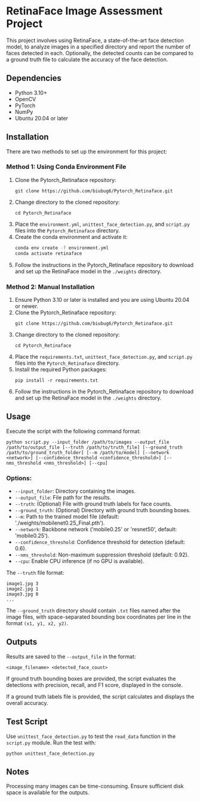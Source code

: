 # RetinaFace Image Assessment Project

This project involves using RetinaFace, a state-of-the-art face detection model, to analyze images in a specified directory and report the number of faces detected in each. Optionally, the detected counts can be compared to a ground truth file to calculate the accuracy of the face detection.

## Dependencies

- Python 3.10+
- OpenCV
- PyTorch
- NumPy
- Ubuntu 20.04 or later

## Installation

There are two methods to set up the environment for this project:

### Method 1: Using Conda Environment File

1. Clone the Pytorch_Retinaface repository:
   ```
   git clone https://github.com/biubug6/Pytorch_Retinaface.git
   ```
2. Change directory to the cloned repository:
   ```
   cd Pytorch_Retinaface
   ```
3. Place the `environment.yml`, `unittest_face_detection.py`, and `script.py` files into the `Pytorch_Retinaface` directory.
4. Create the conda environment and activate it:
   ```bash
   conda env create -f environment.yml
   conda activate retinaface
   ```
5. Follow the instructions in the Pytorch_Retinaface repository to download and set up the RetinaFace model in the `./weights` directory.

### Method 2: Manual Installation

1. Ensure Python 3.10 or later is installed and you are using Ubuntu 20.04 or newer.
2. Clone the Pytorch_Retinaface repository:
   ```
   git clone https://github.com/biubug6/Pytorch_Retinaface.git
   ```
3. Change directory to the cloned repository:
   ```
   cd Pytorch_Retinaface
   ```
4. Place the `requirements.txt`, `unittest_face_detection.py`, and `script.py` files into the `Pytorch_Retinaface` directory.
5. Install the required Python packages:
   ```
   pip install -r requirements.txt
   ```
6. Follow the instructions in the Pytorch_Retinaface repository to download and set up the RetinaFace model in the `./weights` directory.

## Usage

Execute the script with the following command format:

```
python script.py --input_folder /path/to/images --output_file /path/to/output_file [--truth /path/to/truth_file] [--ground_truth /path/to/ground_truth_folder] [--m /path/to/model] [--network <network>] [--confidence_threshold <confidence_threshold>] [--nms_threshold <nms_threshold>] [--cpu]
```

### Options:

- `--input_folder`: Directory containing the images.
- `--output_file`: File path for the results.
- `--truth`: (Optional) File with ground truth labels for face counts.
- `--ground_truth`: (Optional) Directory with ground truth bounding boxes.
- `--m`: Path to the trained model file (default: './weights/mobilenet0.25_Final.pth').
- `--network`: Backbone network ('mobile0.25' or 'resnet50', default: 'mobile0.25').
- `--confidence_threshold`: Confidence threshold for detection (default: 0.6).
- `--nms_threshold`: Non-maximum suppression threshold (default: 0.92).
- `--cpu`: Enable CPU inference (if no GPU is available).

The `--truth` file format:

```
image1.jpg 3
image2.jpg 1
image3.jpg 0
...
```

The `--ground_truth` directory should contain `.txt` files named after the image files, with space-separated bounding box coordinates per line in the format `(x1, y1, x2, y2)`.

## Outputs

Results are saved to the `--output_file` in the format:

```
<image_filename> <detected_face_count>
```

If ground truth bounding boxes are provided, the script evaluates the detections with precision, recall, and F1 score, displayed in the console.

If a ground truth labels file is provided, the script calculates and displays the overall accuracy.

## Test Script

Use `unittest_face_detection.py` to test the `read_data` function in the `script.py` module. Run the test with:

```
python unittest_face_detection.py
```

## Notes

Processing many images can be time-consuming. Ensure sufficient disk space is available for the outputs.

